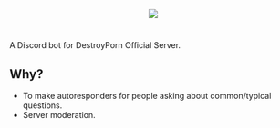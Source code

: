 <p align="center">
  <img src="https://destroyporn.eu/cdn/img/banner2.png" />
  <h1></h1>
  <p>A Discord bot for DestroyPorn Official Server.</p>
</p>

## Why?
- To make autoresponders for people asking about common/typical questions.
- Server moderation.